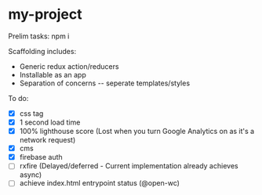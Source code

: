 # my-project

Prelim tasks:
  npm i

Scaffolding includes:
  * Generic redux action/reducers
  * Installable as an app
  * Separation of concerns -- seperate templates/styles

To do:
- [x] css tag
- [x] 1 second load time
- [x] 100% lighthouse score (Lost when you turn Google Analytics on as it's a network request)
- [x] cms
- [x] firebase auth
- [ ] rxfire (Delayed/deferred - Current implementation already achieves async)
- [ ] achieve index.html entrypoint status (@open-wc)
